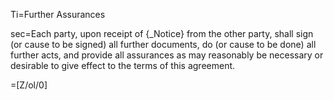 Ti=Further Assurances

sec=Each party, upon receipt of {_Notice} from the other party, shall sign (or cause to be signed) all further documents, do (or cause to be done) all further acts, and provide all assurances as may reasonably be necessary or desirable to give effect to the terms of this agreement.

=[Z/ol/0]
